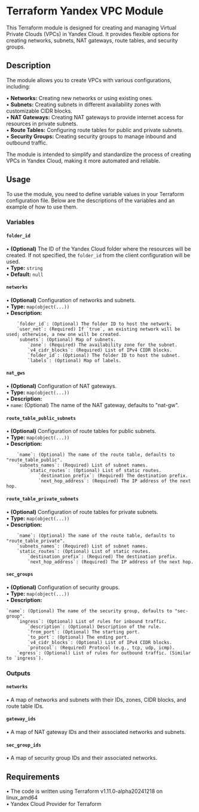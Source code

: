 # Terraform Yandex VPC Module

This Terraform module is designed for creating and managing Virtual Private Clouds (VPCs) in Yandex Cloud. It provides flexible options for creating networks, subnets, NAT gateways, route tables, and security groups.

## Description

The module allows you to create VPCs with various configurations, including:

•   **Networks:** Creating new networks or using existing ones.  
•   **Subnets:** Creating subnets in different availability zones with customizable CIDR blocks.  
•   **NAT Gateways:** Creating NAT gateways to provide internet access for resources in private subnets.  
•   **Route Tables:** Configuring route tables for public and private subnets.  
•   **Security Groups:** Creating security groups to manage inbound and outbound traffic.  

The module is intended to simplify and standardize the process of creating VPCs in Yandex Cloud, making it more automated and reliable.  

## Usage  

To use the module, you need to define variable values in your Terraform configuration file. Below are the descriptions of the variables and an example of how to use them.  

### Variables  

#### `folder_id`  

•   **(Optional)** The ID of the Yandex Cloud folder where the resources will be created. If not specified, the `folder_id` from the client configuration will be used.  
•   **Type:** `string`  
•   **Default:** `null`  

#### `networks`  

•   **(Optional)** Configuration of networks and subnets.  
•   **Type:** `map(object(...))`  
•   **Description:**  
```
    `folder_id`: (Optional) The folder ID to host the network.  
    `user_net`: (Required) If `true`, an existing network will be used; otherwise, a new one will be created.  
    `subnets`: (Optional) Map of subnets.  
        `zone`: (Required) The availability zone for the subnet.  
        `v4_cidr_blocks`: (Required) List of IPv4 CIDR blocks.  
        `folder_id`: (Optional) The folder ID to host the subnet.  
        `labels`: (Optional) Map of labels.
```

#### `nat_gws`  

•   **(Optional)** Configuration of NAT gateways.  
•   **Type:** `map(object(...))`  
•   **Description:**  
    •   `name`: (Optional) The name of the NAT gateway, defaults to "nat-gw".  

#### `route_table_public_subnets`  

•   **(Optional)** Configuration of route tables for public subnets.  
•   **Type:** `map(object(...))`  
•   **Description:**  
```
    `name`: (Optional) The name of the route table, defaults to "route_table_public".  
    `subnets_names`: (Required) List of subnet names.  
        `static_routes`: (Optional) List of static routes.  
            `destination_prefix`: (Required) The destination prefix.  
            `next_hop_address`: (Required) The IP address of the next hop.
```

#### `route_table_private_subnets`  

•   **(Optional)** Configuration of route tables for private subnets.  
•   **Type:** `map(object(...))`  
•   **Description:**  
```
    `name`: (Optional) The name of the route table, defaults to "route_table_private".  
    `subnets_names`: (Required) List of subnet names.  
    `static_routes`: (Optional) List of static routes.  
        `destination_prefix`: (Required) The destination prefix.  
        `next_hop_address`: (Required) The IP address of the next hop.
```

#### `sec_groups`  

•   **(Optional)** Configuration of security groups.  
•   **Type:** `map(object(...))`  
•   **Description:**  
```
`name`: (Optional) The name of the security group, defaults to "sec-group".  
    `ingress`: (Optional) List of rules for inbound traffic.  
        `description`: (Optional) Description of the rule.  
        `from_port`: (Optional) The starting port.  
        `to_port`: (Optional) The ending port.  
        `v4_cidr_blocks`: (Optional) List of IPv4 CIDR blocks.  
        `protocol`: (Required) Protocol (e.g., tcp, udp, icmp).  
    `egress`: (Optional) List of rules for outbound traffic. (Similar to `ingress`).
```

### Outputs  

#### `networks`  

•   A map of networks and subnets with their IDs, zones, CIDR blocks, and route table IDs.  

#### `gateway_ids`  
 
•   A map of NAT gateway IDs and their associated networks and subnets.  

#### `sec_group_ids`  

•   A map of security group IDs and their associated networks.  

## Requirements  

•   The code is written using Terraform v1.11.0-alpha20241218 on linux_amd64  
•   Yandex Cloud Provider for Terraform  
